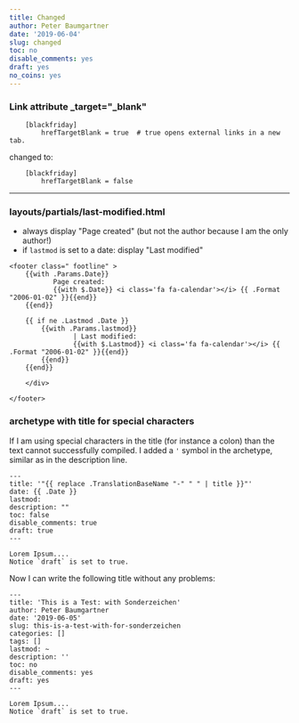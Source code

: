 ```yaml
---
title: Changed
author: Peter Baumgartner
date: '2019-06-04'
slug: changed
toc: no
disable_comments: yes
draft: yes
no_coins: yes
---
```


### Link attribute _target="_blank"

```
    [blackfriday]
        hrefTargetBlank = true  # true opens external links in a new tab.
```

changed to:

```
    [blackfriday]
        hrefTargetBlank = false
```
<hr/>

### layouts/partials/last-modified.html

+ always display "Page created" (but not the author because I am the only author!)
+ if `lastmod` is set to a date: display "Last modified"

```
<footer class=" footline" >
    {{with .Params.Date}}
    	   Page created:
    	   {{with $.Date}} <i class='fa fa-calendar'></i> {{ .Format "2006-01-02" }}{{end}}
    {{end}}

    {{ if ne .Lastmod .Date }}
    	{{with .Params.lastmod}}
        	    | Last modified:
        	    {{with $.Lastmod}} <i class='fa fa-calendar'></i> {{ .Format "2006-01-02" }}{{end}}
    	{{end}}
    {{end}}

    </div>

</footer>
```

### archetype with title for special characters

If I am using special characters in the title (for instance a colon) than the text cannot successfully compiled. I added a `'` symbol in the archetype, similar as in the description line.

```
---
title: '"{{ replace .TranslationBaseName "-" " " | title }}"'
date: {{ .Date }}
lastmod:
description: ""
toc: false
disable_comments: true
draft: true
---

Lorem Ipsum....
Notice `draft` is set to true.
```

Now I can write the following title without any problems:

```
---
title: 'This is a Test: with Sonderzeichen'
author: Peter Baumgartner
date: '2019-06-05'
slug: this-is-a-test-with-for-sonderzeichen
categories: []
tags: []
lastmod: ~
description: ''
toc: no
disable_comments: yes
draft: yes
---

Lorem Ipsum....
Notice `draft` is set to true.
```
